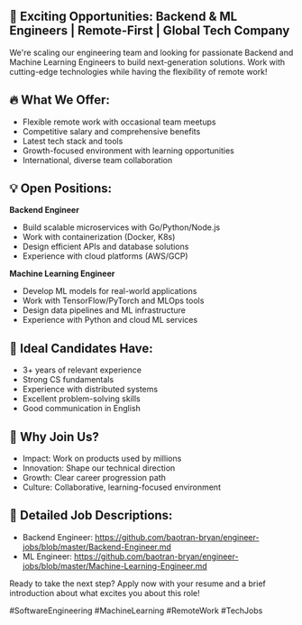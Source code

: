 ## 🚀 Exciting Opportunities: Backend & ML Engineers | Remote-First | Global Tech Company

We're scaling our engineering team and looking for passionate Backend and Machine Learning Engineers to build next-generation solutions. Work with cutting-edge technologies while having the flexibility of remote work!

## 🔥 What We Offer:
- Flexible remote work with occasional team meetups
- Competitive salary and comprehensive benefits
- Latest tech stack and tools
- Growth-focused environment with learning opportunities
- International, diverse team collaboration

## 💡 Open Positions:

**Backend Engineer**
- Build scalable microservices with Go/Python/Node.js
- Work with containerization (Docker, K8s)
- Design efficient APIs and database solutions
- Experience with cloud platforms (AWS/GCP)

**Machine Learning Engineer**
- Develop ML models for real-world applications
- Work with TensorFlow/PyTorch and MLOps tools
- Design data pipelines and ML infrastructure
- Experience with Python and cloud ML services

## 🎯 Ideal Candidates Have:
- 3+ years of relevant experience
- Strong CS fundamentals
- Experience with distributed systems
- Excellent problem-solving skills
- Good communication in English

## 🌟 Why Join Us?
- Impact: Work on products used by millions
- Innovation: Shape our technical direction
- Growth: Clear career progression path
- Culture: Collaborative, learning-focused environment

## 📝 Detailed Job Descriptions:
- Backend Engineer: https://github.com/baotran-bryan/engineer-jobs/blob/master/Backend-Engineer.md
- ML Engineer: https://github.com/baotran-bryan/engineer-jobs/blob/master/Machine-Learning-Engineer.md

Ready to take the next step? Apply now with your resume and a brief introduction about what excites you about this role!

#SoftwareEngineering #MachineLearning #RemoteWork #TechJobs
